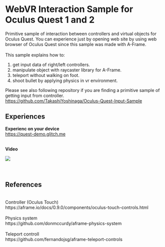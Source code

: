 # WebVR Interaction Sample for Oculus Quest 1 and 2
Primitive sample of interaction between controllers and virtual objects for Oculus Quest. You can experience just by opening web site by using web browser of Oculus Quest since this sample was made with A-Frame.<br><br>
This sample explains how to:<br>
1) get input data of right/left controllers.<br>
2) manipulate object with raycaster library for A-Frame.<br>
3) teleport without walking on foot.<br>
4) shoot bullet by applying physics in vr environment.<br>

Please see also following repository if you are finding a primitive sample of getting input from controller.<br>
https://github.com/TakashiYoshinaga/Oculus-Quest-Input-Sample

## Experiences
<b>Experienc on your device</b><br>
https://quest-demo.glitch.me

<br>
<b>Video</b><br>

[![](https://img.youtube.com/vi/J-AQpvOawJ0/0.jpg)](https://www.youtube.com/watch?v=J-AQpvOawJ0)
<br><br><br>

## References
<br>
Controller (Oculus Touch)<br>
https://aframe.io/docs/0.9.0/components/oculus-touch-controls.html
<br><br>
Physics system<br>
https://github.com/donmccurdy/aframe-physics-system
<br><br>
Teleport controll<br>
https://github.com/fernandojsg/aframe-teleport-controls

